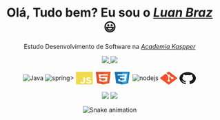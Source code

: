<div>
  <h1 align="center">Olá, Tudo bem? Eu sou o <a href="https://www.linkedin.com/in/luanbraz/"><i>Luan Braz</i></a> 😃️</h1>
  <p align="center">Estudo Desenvolvimento de Software na <a href="https://academia.kaspper.com/"><i>Academia Kaspper</i></a>
<!-- <h1 align="center"> 
  Academia Kaspper
</h1>

<p align="center"><i>"A academia Kaspper é um projeto que apoia a formação de novos talentos e a atualização dos profissionais mais experientes no mercado de TI."</i></p> -->

<div align="center">
  <a href="https://github.com/luanbrazz">
    <img height="150em" src="https://github-readme-stats.vercel.app/api?username=luanbrazz&count_private=true&include_all_commits=true&show_icons=true&theme=dracula&hide_border=false&show_owner=true"/>
    <img height="150em" src="https://github-readme-stats.vercel.app/api/top-langs/?username=luanbrazz&theme=dracula&hide_border=false&&layout=compact"/>
  </a>
</div>

<div align="center" valign="top"><br>
  <img align="center" alt="Java" height="40" width="40" src="https://cdn.jsdelivr.net/gh/devicons/devicon/icons/java/java-original-wordmark.svg" >
  <img align="center" alt="spring" height="40" width="40" <img src="https://cdn.jsdelivr.net/gh/devicons/devicon/icons/spring/spring-original-wordmark.svg" />>
  <img align="center" alt="Js" height="30" width="40" src="https://raw.githubusercontent.com/devicons/devicon/master/icons/javascript/javascript-plain.svg">
  <img align="center" alt="HTML" height="30" width="40" src="https://raw.githubusercontent.com/devicons/devicon/master/icons/html5/html5-original.svg">
  <img align="center" alt="CSS" height="30" width="40" src="https://raw.githubusercontent.com/devicons/devicon/master/icons/css3/css3-original.svg">
  <img align="center" alt="nodejs" height="30" width="40" src="https://cdn.worldvectorlogo.com/logos/nodejs-icon.svg">
  <img align="center" alt="git" height="30" width="40" src="https://raw.githubusercontent.com/devicons/devicon/master/icons/git/git-original.svg">
  <img align="center" alt="github" height="30" width="40" src="https://raw.githubusercontent.com/devicons/devicon/master/icons/github/github-original.svg">
</div><br>

<div align="center">
  <a href="https://www.linkedin.com/in/luanbraz/" target="_blank"><img src="https://img.shields.io/badge/-LinkedIn-%230077B5?style=for-the-badge&logo=linkedin&logoColor=white" target="_blank"></a> 
  <a href="mailto:luan_silvacpv@hotmail.com"><img src="https://img.shields.io/badge/-Gmail-%23333?style=for-the-badge&logo=gmail&logoColor=white" target="_blank"></a>
</div>

<div align="center">
  
  ![Snake animation](https://github.com/luanbrazz/luanbrazz/blob/output/github-contribution-grid-snake.svg)
    
</div>

